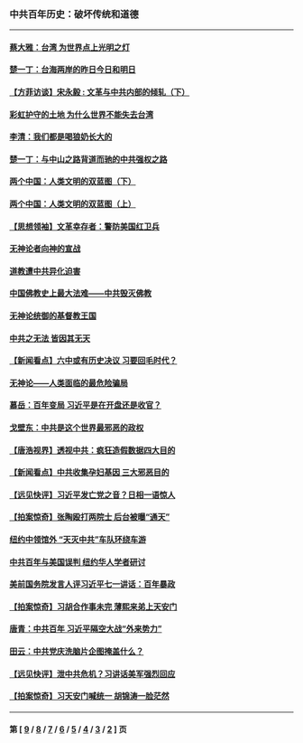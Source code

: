 ### 中共百年历史：破坏传统和道德
---
#### [蔡大雅：台湾 为世界点上光明之灯](../../pages/nf1176114/n13531530.md?02120430) 
#### [楚一丁：台海两岸的昨日今日和明日](../../pages/nf1176114/n13531468.md?02120430) 
#### [【方菲访谈】宋永毅 : 文革与中共内部的倾轧（下）](../../pages/nf1176114/n13486836.md?02120430) 
#### [彩虹护守的土地 为什么世界不能失去台湾](../../pages/nf1176114/n13476849.md?02120430) 
#### [李清：我们都是喝狼奶长大的](../../pages/nf1176114/n13471478.md?02120430) 
#### [楚一丁：与中山之路背道而驰的中共强权之路](../../pages/nf1176114/n13437270.md?02120430) 
#### [两个中国：人类文明的双蓝图（下）](../../pages/nf1176114/n13423132.md?02120430) 
#### [两个中国：人类文明的双蓝图（上）](../../pages/nf1176114/n13422687.md?02120430) 
#### [【思想领袖】文革幸存者：警防美国红卫兵](../../pages/nf1176114/n13339289.md?02120430) 
#### [无神论者向神的宣战](../../pages/nf1176114/n13281535.md?02120430) 
#### [道教遭中共异化迫害](../../pages/nf1176114/n13281463.md?02120430) 
#### [中国佛教史上最大法难——中共毁灭佛教](../../pages/nf1176114/n13281397.md?02120430) 
#### [无神论统御的基督教王国](../../pages/nf1176114/n13281280.md?02120430) 
#### [中共之无法 皆因其无天](../../pages/nf1176114/n13281088.md?02120430) 
#### [【新闻看点】六中或有历史决议 习要回毛时代？](../../pages/nf1176114/n13222895.md?02120430) 
#### [无神论——人类面临的最危险骗局](../../pages/nf1176114/n13196137.md?02120430) 
#### [慕岳：百年变局 习近平是在开盘还是收官？](../../pages/nf1176114/n13206516.md?02120430) 
#### [戈壁东：中共是这个世界最邪恶的政权](../../pages/nf1176114/n13085641.md?02120430) 
#### [【唐浩视界】透视中共：疯狂造假数据四大目的](../../pages/nf1176114/n13080590.md?02120430) 
#### [【新闻看点】中共收集孕妇基因 三大邪恶目的](../../pages/nf1176114/n13077182.md?02120430) 
#### [【远见快评】习近平发亡党之音？日相一语惊人](../../pages/nf1176114/n13074809.md?02120430) 
#### [【拍案惊奇】张陶殴打两院士 后台被曝“通天”](../../pages/nf1176114/n13070496.md?02120430) 
#### [纽约中领馆外 “天灭中共”车队环绕车游](../../pages/nf1176114/n13070693.md?02120430) 
#### [中共百年与美国误判 纽约华人学者研讨](../../pages/nf1176114/n13067969.md?02120430) 
#### [美前国务院发言人评习近平七一讲话：百年暴政](../../pages/nf1176114/n13066986.md?02120430) 
#### [【拍案惊奇】习胡合作事未完 薄熙来弟上天安门](../../pages/nf1176114/n13065867.md?02120430) 
#### [唐青：中共百年 习近平隔空大战“外来势力”](../../pages/nf1176114/n13065976.md?02120430) 
#### [田云：中共党庆洗脑片企图掩盖什么？](../../pages/nf1176114/n13064395.md?02120430) 
#### [【远见快评】泄中共危机？习讲话美军强烈回应](../../pages/nf1176114/n13064269.md?02120430) 
#### [【拍案惊奇】习天安门喊统一 胡锦涛一脸茫然](../../pages/nf1176114/n13063233.md?02120430) 

---
#### 第 [ [9](./9.md?02120430) / [8](./8.md?02120430) / [7](./7.md?02120430) / [6](./6.md?02120430) / [5](./5.md?02120430) / [4](./4.md?02120430) / [3](./3.md?02120430) / [2](./2.md?02120430) ] 页
